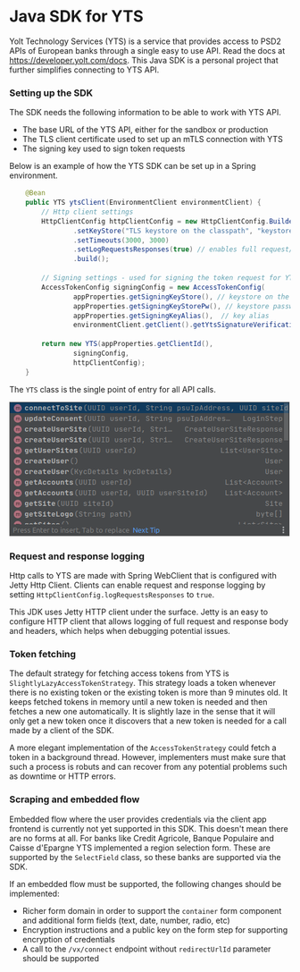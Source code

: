 # Java SDK for YTS

Yolt Technology Services (YTS) is a service that provides access to PSD2 APIs of European banks through a single easy to use
API. Read the docs at https://developer.yolt.com/docs. This Java SDK is a personal project that further simplifies connecting
to YTS API.

### Setting up the SDK
The SDK needs the following information to be able to work with YTS API.

- The base URL of the YTS API, either for the sandbox or production
- The TLS client certificate used to set up an mTLS connection with YTS
- The signing key used to sign token requests

Below is an example of how the YTS SDK can be set up in a Spring environment.

```java
    @Bean
    public YTS ytsClient(EnvironmentClient environmentClient) {
        // Http client settings
        HttpClientConfig httpClientConfig = new HttpClientConfig.Builder("The base URL of the YTS sandbox or the production environment here")
                .setKeyStore("TLS keystore on the classpath", "keystore passwords")
                .setTimeouts(3000, 3000)
                .setLogRequestsResponses(true) // enables full request/response logging, so be mindful of logging sensitive data on prd environments
                .build();

        // Signing settings - used for signing the token request for YTS. See https://developer.yolt.com/docs/getting-started#connect-to-yts
        AccessTokenConfig signingConfig = new AccessTokenConfig(
                appProperties.getSigningKeyStore(), // keystore on the classpath
                appProperties.getSigningKeyStorePw(), // keystore password
                appProperties.getSigningKeyAlias(),  // key alias
                environmentClient.getClient().getYtsSignatureVerificationKeyId()); // The id under which the public verification key is known by YTS (Check in the dev portal)

        return new YTS(appProperties.getClientId(),
                signingConfig,
                httpClientConfig);
    }
```
The `YTS` class is the single point of entry for all API calls. 

![YTS Methods](methods.png)


### Request and response logging
Http calls to YTS are made with Spring WebClient that is configured with Jetty Http Client.
Clients can enable request and response logging by setting `HttpClientConfig.logRequestsResponses` to `true`.

This JDK uses Jetty HTTP client under the surface. Jetty is an easy to configure HTTP client that allows logging of full
request and response body and headers, which helps when debugging potential issues.

### Token fetching
The default strategy for fetching access tokens from YTS is `SlightlyLazyAccessTokenStrategy`. This strategy loads a token 
whenever there is no existing token or the existing token is more than 9 minutes old. It keeps fetched tokens in memory
until a new token is needed and then fetches a new one automatically. It is slightly laze in the sense that it will 
only get a new token once it discovers that a new token is needed for a call made by a client of the SDK. 

A more elegant implementation of the `AccessTokenStrategy` could fetch a token in a background thread. However, implementers
must make sure that such a process is robuts and can recover from any potential problems such as downtime or HTTP errors.

### Scraping and embedded flow
Embedded flow where the user provides credentials via the client app frontend is currently not yet supported in this SDK. 
This doesn't mean there are no forms at all. For banks like Credit Agricole, Banque Populaire and Caisse d'Epargne YTS 
implemented a region selection form. These are supported by the `SelectField` class, so these banks are supported
via the SDK.

If an embedded flow must be supported, the following changes should be implemented:
- Richer form domain in order to support the `container` form component and additional form fields (text, date, number, radio, etc)
- Encryption instructions and a public key on the form step for supporting encryption of credentials
- A call to the `/vx/connect` endpoint without `redirectUrlId` parameter should be supported






